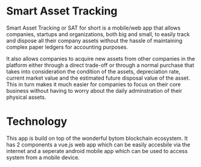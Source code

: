 # Smart Asset Tracking

Smart Asset Tracking or SAT for short is a mobile/web app that allows companies, startups and organizations, both big and small, to easily track and dispose all their company assets without the hassle of maintaining complex paper ledgers for accounting purposes.

It also allows companies to acquire new assets from other companies in the platform either through a direct trade-off or through a normal purchase that takes into consideration the condition of the assets, depreciation rate, current market value and the estimated future disposal value of the asset. This in turn makes it much easier for companies to focus on their core business without having to worry about the daily adminstration of their physical assets.

# Technology

This app is build on top of the wonderful bytom blockchain ecosystem. It has 2 components a vue.js web app  which can be easily accesbile via the internet and a seperate android mobile app which can be used to access system from a mobile device.
